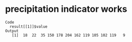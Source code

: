 # precipitation indicator works

    Code
      result[[1]]$value
    Output
       [1]  18  22  35 150 178 204 162 119 105 102 119   9

